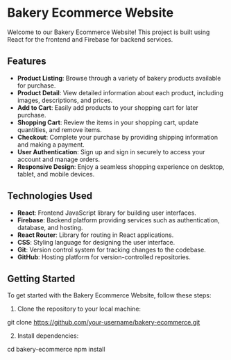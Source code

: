 # Bakery Ecommerce Website

Welcome to our Bakery Ecommerce Website! This project is built using React for the frontend and Firebase for backend services.

## Features

- **Product Listing**: Browse through a variety of bakery products available for purchase.
- **Product Detail**: View detailed information about each product, including images, descriptions, and prices.
- **Add to Cart**: Easily add products to your shopping cart for later purchase.
- **Shopping Cart**: Review the items in your shopping cart, update quantities, and remove items.
- **Checkout**: Complete your purchase by providing shipping information and making a payment.
- **User Authentication**: Sign up and sign in securely to access your account and manage orders.
- **Responsive Design**: Enjoy a seamless shopping experience on desktop, tablet, and mobile devices.

## Technologies Used

- **React**: Frontend JavaScript library for building user interfaces.
- **Firebase**: Backend platform providing services such as authentication, database, and hosting.
- **React Router**: Library for routing in React applications.
- **CSS**: Styling language for designing the user interface.
- **Git**: Version control system for tracking changes to the codebase.
- **GitHub**: Hosting platform for version-controlled repositories.

## Getting Started

To get started with the Bakery Ecommerce Website, follow these steps:

1. Clone the repository to your local machine:

git clone https://github.com/your-username/bakery-ecommerce.git

2. Install dependencies:

cd bakery-ecommerce
npm install
